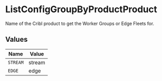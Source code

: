 # ListConfigGroupByProductProduct

Name of the Cribl product to get the Worker Groups or Edge Fleets for.


## Values

| Name     | Value    |
| -------- | -------- |
| `STREAM` | stream   |
| `EDGE`   | edge     |
